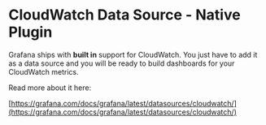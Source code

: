# CloudWatch Data Source - Native Plugin

Grafana ships with **built in** support for CloudWatch. You just have to add it as a data source and you will be ready to build dashboards for your CloudWatch metrics.

Read more about it here:

[https://grafana.com/docs/grafana/latest/datasources/cloudwatch/](https://grafana.com/docs/grafana/latest/datasources/cloudwatch/)
